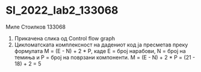 # SI_2022_lab2_133068
Миле Стоилков 133068
1. Прикачена слика од Control flow graph
2. Цикломатската комплексност на дадениот код ја пресметав преку формулата M = (E - N) + 2 * P, каде Е = број нарабови, N = број на темиња и P = број на поврзани компоненти.
M = (E - N) + 2 * P = (21 - 18) + 2 = 5
